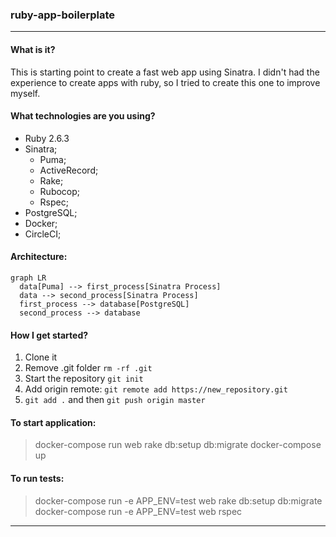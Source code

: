 ### ruby-app-boilerplate
---

#### What is it?
This is starting point to create a fast web app using Sinatra. I didn't had the experience to create apps with ruby, so I tried to create this one to improve myself.

#### What technologies are you using?
- Ruby 2.6.3
- Sinatra;
    - Puma;
    - ActiveRecord;
    - Rake;
    - Rubocop;
    - Rspec;
- PostgreSQL;
- Docker;
- CircleCI;

#### Architecture:

```mermaid
graph LR
  data[Puma] --> first_process[Sinatra Process]
  data --> second_process[Sinatra Process]
  first_process --> database[PostgreSQL]
  second_process --> database

```

#### How I get started?
1. Clone it
2. Remove .git folder `rm -rf .git`
3. Start the repository `git init`
4. Add origin remote: `git remote add https://new_repository.git`
5. `git add .` and then `git push origin master`

#### To start application:
> docker-compose run web rake db:setup db:migrate
> docker-compose up

#### To run tests:
> docker-compose run -e APP_ENV=test web rake db:setup db:migrate
> docker-compose run -e APP_ENV=test web rspec

---
